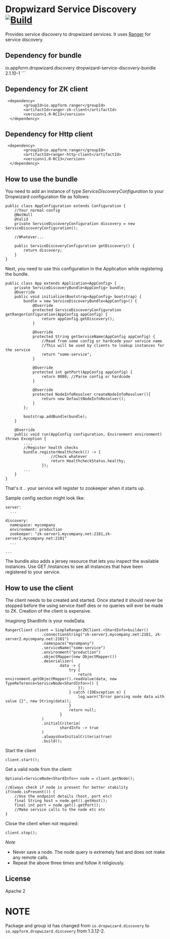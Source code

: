 # Dropwizard Service Discovery [![Build](https://github.com/appform-io/dropwizard-service-discovery/actions/workflows/build.yml/badge.svg)](https://github.com/appform-io/dropwizard-service-discovery/actions/workflows/build.yml)

Provides service discovery to dropwizard services. It uses [Ranger](https://github.com/flipkart-incubator/ranger) for service discovery.

## Dependency for bundle
<dependency>
    <groupId>io.appform.dropwizard.discovery</groupId>
    <artifactId>dropwizard-service-discovery-bundle</artifactId>
    <version>2.1.10-1</version>
</dependency>
```

## Dependency for ZK client
```
 <dependency>
        <groupId>io.appform.ranger</groupId>
        <artifactId>ranger-zk-client</artifactId>
        <version>1.0-RC13</version>
  </dependency>
```

## Dependency for Http client
```
 <dependency>
        <groupId>io.appform.ranger</groupId>
        <artifactId>ranger-http-client</artifactId>
        <version>1.0-RC13</version>
  </dependency>
```

## How to use the bundle

You need to add an instance of type _ServiceDiscoveryConfiguration_ to your Dropwizard configuration file as follows:

```
public class AppConfiguration extends Configuration {
    //Your normal config
    @NotNull
    @Valid
    private ServiceDiscoveryConfiguration discovery = new ServiceDiscoveryConfiguration();
    
    //Whatever...
    
    public ServiceDiscoveryConfiguration getDiscovery() {
        return discovery;
    }
}
```

Next, you need to use this configuration in the Application while registering the bundle.

```
public class App extends Application<AppConfig> {
    private ServiceDiscoveryBundle<AppConfig> bundle;
    @Override
    public void initialize(Bootstrap<AppConfig> bootstrap) {
        bundle = new ServiceDiscoveryBundle<AppConfig>() {
            @Override
            protected ServiceDiscoveryConfiguration getRangerConfiguration(AppConfig appConfig) {
                return appConfig.getDiscovery();
            }

            @Override
            protected String getServiceName(AppConfig appConfig) {
                //Read from some config or hardcode your service name
                //This will be used by clients to lookup instances for the service
                return "some-service";
            }

            @Override
            protected int getPort(AppConfig appConfig) {
                return 8080; //Parse config or hardcode
            }
            
            @Override
            protected NodeInfoResolver createNodeInfoResolver(){
                return new DefaultNodeInfoResolver();
            }
        };
        
        bootstrap.addBundle(bundle);
    }

    @Override
    public void run(AppConfig configuration, Environment environment) throws Exception {
        ....
        //Register health checks
        bundle.registerHealthcheck(() -> {
                    //Check whatever
                    return HealthcheckStatus.healthy;
                });
        ...
    }
}
```
That's it .. your service will register to zookeeper when it starts up.

Sample config section might look like:
```
server:
  ...
  
discovery:
  namespace: mycompany
  environment: production
  zookeeper: "zk-server1.mycompany.net:2181,zk-server2.mycompany.net:2181"
  ...
  
...
```

The bundle also adds a jersey resource that lets you inspect the available instances.
Use GET /instances to see all instances that have been registered to your service.

## How to use the client
The client needs to be created and started. Once started it should never be stopped before the using service
itself dies or no queries will ever be made to ZK. Creation of the client is expensive. 

Imagining ShardInfo is your nodeData.

```
RangerClient client = SimpleRangerZKClient.<ShardInfo>builder()
                .connectionString("zk-server1.mycompany.net:2181, zk-server2.mycompany.net:2181")
                .namespace("mycompany")
                .serviceName("some-service")
                .environment("production")
                .objectMapper(new ObjectMapper())
                .deserializer(
                        data -> {
                            try {
                                return environment.getObjectMapper().readValue(data, new TypeReference<ServiceNode<ShardInfo>>() {
                                });
                            } catch (IOException e) {
                                log.warn("Error parsing node data with value {}", new String(data));
                            }
                            return null;
                        }
                )
                .initialCriteria(
                        shardInfo -> true
                )
                .alwaysUseInitialCriteria(true)
                .build(); 
```

Start the client
```
client.start();
```

Get a valid node from the client:
```
Optional<ServiceNode<ShardInfo>> node = client.getNode();

//Always check if node is present for better stability
if(node.isPresent()) {
    //Use the endpoint details (host, port etc) 
    final String host = node.get().getHost();
    final int port = node.get().getPort();
    //Make service calls to the node etc etc
}
```

Close the client when not required:
```
client.stop();
```

*Note*
- Never save a node. The node query is extremely fast and does not make any remote calls.
- Repeat the above three times and follow it religiously.

## License
Apache 2

# NOTE
Package and group id has changed from `io.dropwizard.discovery` to `io.appform.dropwizard.discovery` from 1.3.12-2.
